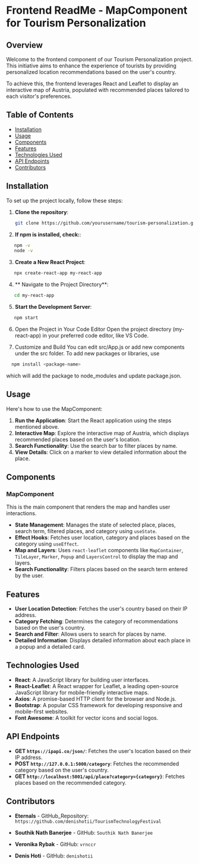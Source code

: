# Frontend ReadMe - MapComponent for Tourism Personalization

## Overview

Welcome to the frontend component of our Tourism Personalization project. This initiative aims to enhance the experience of tourists by providing personalized location recommendations based on the user's country. 

To achieve this, the frontend leverages React and Leaflet to display an interactive map of Austria, populated with recommended places tailored to each visitor's preferences.


## Table of Contents
- [Installation](#installation)
- [Usage](#usage)
- [Components](#components)
- [Features](#features)
- [Technologies Used](#technologies-used)
- [API Endpoints](#api-endpoints)
- [Contributors](#contributors)

## Installation
To set up the project locally, follow these steps:

1. **Clone the repository**:
   ```bash
   git clone https://github.com/yourusername/tourism-personalization.git

2. **If npm is installed, check:**:
```bash
   npm -v
   node -v
```
3. **Create a New React Project**:
```bash
   npx create-react-app my-react-app
```
4. ** Navigate to the Project Directory**:
```bash
   cd my-react-app
```
5. **Start the Development Server**:
```bash
   npm start
```
6. Open the Project in Your Code Editor
Open the project directory (my-react-app) in your preferred code editor, like VS Code.

7. Customize and Build
You can edit src/App.js or add new components under the src folder.
To add new packages or libraries, use
```bash
  npm install <package-name>
```
which will add the package to node_modules and update package.json.


## Usage
Here's how to use the MapComponent:

1. **Run the Application**: Start the React application using the steps mentioned above.
2. **Interactive Map**: Explore the interactive map of Austria, which displays recommended places based on the user's location.
3. **Search Functionality**: Use the search bar to filter places by name.
4. **View Details**: Click on a marker to view detailed information about the place.

## Components

### MapComponent
This is the main component that renders the map and handles user interactions.

- **State Management**: Manages the state of selected place, places, search term, filtered places, and category using `useState`.
- **Effect Hooks**: Fetches user location, category and places based on the category using `useEffect`.
- **Map and Layers**: Uses `react-leaflet` components like `MapContainer`, `TileLayer`, `Marker`, `Popup` and `LayersControl` to display the map and layers.
- **Search Functionality**: Filters places based on the search term entered by the user.

## Features
- **User Location Detection**: Fetches the user's country based on their IP address.
- **Category Fetching**: Determines the category of recommendations based on the user's country.
- **Search and Filter**: Allows users to search for places by name.
- **Detailed Information**: Displays detailed information about each place in a popup and a detailed card.

## Technologies Used
- **React**: A JavaScript library for building user interfaces.
- **React-Leaflet**: A React wrapper for Leaflet, a leading open-source JavaScript library for mobile-friendly interactive maps.
- **Axios**: A promise-based HTTP client for the browser and Node.js.
- **Bootstrap**: A popular CSS framework for developing responsive and mobile-first websites.
- **Font Awesome**: A toolkit for vector icons and social logos.

## API Endpoints
- **GET `https://ipapi.co/json/`**: Fetches the user's location based on their IP address.
- **POST `http://127.0.0.1:5000/category`**: Fetches the recommended category based on the user's country.
- **GET `http://localhost:5001/api/place?category={category}`**: Fetches places based on the recommended category.

## Contributors
- **Eternals** - GitHub_Repository: `https://github.com/denishotii/TourismTechnologyFestival`

- **Southik Nath Banerjee** - GitHub: `Southik Nath Banerjee`
- **Veronika Rybak** - GitHub: `vrnccr`
- **Denis Hoti** - GitHub: `denishotii`

